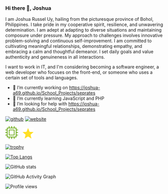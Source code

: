 ### Hi there 👋, Joshua
I am Joshua Russel Uy, hailing from the picturesque province of Bohol, Philippines. I take pride in my cooperative spirit, resilience, and unwavering determination. I am adept at adapting to diverse situations and maintaining composure under pressure. My approach to challenges involves innovative problem-solving and continuous self-improvement. I am committed to cultivating meaningful relationships, demonstrating empathy, and embracing a calm and thoughtful demeanor. I set daily goals and value authenticity and genuineness in all interactions.

I want to work in IT, and I'm considering becoming a software engineer, a web developer who focuses on the front-end, or someone who uses a certain set of tools and languages.

- 🔭 I’m currently working on https://joshua-a69.github.io/School_Projects/seprates 
- 🌱 I’m currently learning JavaScript and PHP 
- 🤔 I’m looking for help with https://joshua-a69.github.io/School_Projects/seprates 


[<img src='https://cdn.jsdelivr.net/npm/simple-icons@3.0.1/icons/github.svg' alt='github' height='40'>](https://github.com/JOSHUA-A69) [<img src='https://cdn.jsdelivr.net/npm/simple-icons@3.0.1/icons/icloud.svg' alt='website' height='40'>](https://joshua-a69.github.io/School_Projects/seprates)  

<a href='https://docs.github.com/en/developers'><img src='https://raw.githubusercontent.com/acervenky/animated-github-badges/master/assets/devbadge.gif' width='40' height='40'></a> <a href='https://stars.github.com/'><img src='https://raw.githubusercontent.com/acervenky/animated-github-badges/master/assets/starbadge.gif' width='35' height='35'></a> 

[![trophy](https://github-profile-trophy.vercel.app/?username=JOSHUA-A69)](https://github.com/ryo-ma/github-profile-trophy)

[![Top Langs](https://github-readme-stats.vercel.app/api/top-langs/?username=JOSHUA-A69)](https://github.com/anuraghazra/github-readme-stats)

![GitHub stats](https://github-readme-stats.vercel.app/api?username=JOSHUA-A69&show_icons=true)  

![GitHub Activity Graph](https://activity-graph.herokuapp.com/graph?username=JOSHUA-A69)  

![Profile views](https://gpvc.arturio.dev/JOSHUA-A69)  



